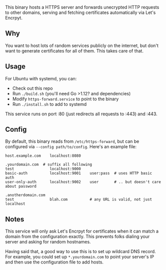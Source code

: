 This binary hosts a HTTPS server and forwards unecrypted HTTP requests to other domains, serving and fetching certificates automatically via Let's Encrpyt.

## Why

You want to host lots of random services publicly on the internet, but don't want to generate certificates for all of them.
This takes care of that.

## Usage

For Ubuntu with systemd, you can:

* Check out this repo
* Run `./build.sh` (you'll need Go >1.12? and dependencies)
* Modify `https-forward.service` to point to the binary
* Run `./install.sh` to add to systemd

This service runs on port :80 (just redirects all requests to :443) and :443.

## Config

By default, this binary reads from `/etc/https-forward`, but can be configured via `--config path/to/config`.
Here's an example file:

```
host.example.com    localhost:8080

.yourdomain.com  # suffix all following
test                localhost:9000
basic-auth          localhost:9001    user:pass  # uses HTTP basic auth
user-only-auth      localhost:9002    user       # .. but doesn't care about password

.anotherdomain.com
test                blah.com          # any URL is valid, not just localhost
```

## Notes

This service will only ask Let's Encrpyt for certificates when it can match a domain from the configuration exactly.
This prevents folks dialing your server and asking for random hostnames.

Having said that, a good way to use this is to set up wildcard DNS record.
For example, you could set up `*.yourdomain.com` to point your server's IP and then use the configuration file to add hosts.

